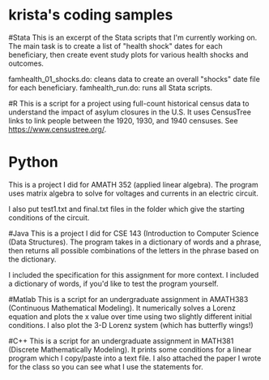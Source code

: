 # krista's coding samples

#Stata 
This is an excerpt of the Stata scripts that I'm currently working on. The main task is to create a list of "health shock" dates for each beneficiary, then create event study plots for various health shocks and outcomes. 

famhealth_01_shocks.do: cleans data to create an overall "shocks" date file for each beneficiary. 
famhealth_run.do: runs all Stata scripts. 

#R 
This is a script for a project using full-count historical census data to understand the impact of asylum closures in the U.S. It uses CensusTree links to link people between the 1920, 1930, and 1940 censuses. See https://www.censustree.org/.

# Python 
This is a project I did for AMATH 352 (applied linear algebra). The program uses matrix algebra to solve for voltages and currents in an electric circuit. 

I also put test1.txt and final.txt files in the folder which give the starting conditions of the circuit. 

#Java 
This is a project I did for CSE 143 (Introduction to Computer Science (Data Structures). The program takes in a dictionary of words and a phrase, then returns all possible combinations of the letters in the phrase based on the dictionary. 

I included the specification for this assignment for more context. I included a dictionary of words, if you'd like to test the program yourself. 

#Matlab 
This is a script for an undergraduate assignment in AMATH383 (Continuous Mathematical Modeling). It numerically solves a Lorenz equation and plots the x value over time using two slightly different initial conditions. I also plot the 3-D Lorenz system (which has butterfly wings!) 

#C++ 
This is a script for an undergraduate assignment in MATH381 (Discrete Mathematically Modeling). It prints some conditions for a linear program which I copy/paste into a text file. I also attached the paper I wrote for the class so you can see what I use the statements for. 
